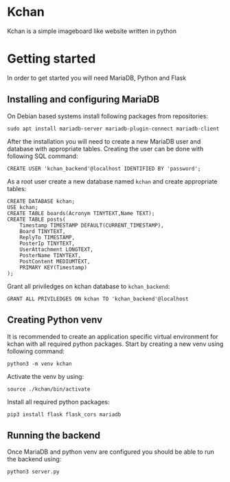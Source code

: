 # Kchan
Kchan is a simple imageboard like website written in python

# Getting started
In order to get started you will need MariaDB, Python and Flask

## Installing and configuring MariaDB
On Debian based systems install following packages from repositories:  
```
sudo apt install mariadb-server mariadb-plugin-connect mariadb-client
```

After the installation you will need to create a new MariaDB user and database with appropriate tables.
Creating the user can be done with following SQL command:  
```
CREATE USER 'kchan_backend'@localhost IDENTIFIED BY 'password';
```

As a root user create a new database named `kchan` and create appropriate tables:
```
CREATE DATABASE kchan;
USE kchan;
CREATE TABLE boards(Acronym TINYTEXT,Name TEXT);
CREATE TABLE posts(
    Timestamp TIMESTAMP DEFAULT(CURRENT_TIMESTAMP), 
    Board TINYTEXT, 
    ReplyTo TIMESTAMP, 
    PosterIp TINYTEXT, 
    UserAttachment LONGTEXT, 
    PosterName TINYTEXT, 
    PostContent MEDIUMTEXT,
    PRIMARY KEY(Timestamp)
);
```

Grant all priviledges on kchan database to `kchan_backend`:  
```
GRANT ALL PRIVILEDGES ON kchan TO 'kchan_backend'@localhost
```

## Creating Python venv
It is recommended to create an application specific virtual environment for kchan with all required
python packages.
Start by creating a new venv using following command:  
```
python3 -m venv kchan
```

Activate the venv by using:  
```
source ./kchan/bin/activate
```

Install all required python packages:  
```
pip3 install flask flask_cors mariadb
```

## Running the backend
Once MariaDB and python venv are configured you should be able to run the backend using:  
```
python3 server.py
```
